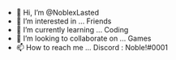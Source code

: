 - 👋 Hi, I’m @NoblexLasted
- 👀 I’m interested in ... Friends 
- 🌱 I’m currently learning ... Coding 
- 💞️ I’m looking to collaborate on ... Games
- 📫 How to reach me ... Discord : Noble!#0001

<!---
NoblexLasted/NoblexLasted is a ✨ special ✨ repository because its `README.md` (this file) appears on your GitHub profile.
You can click the Preview link to take a look at your changes.
--->
